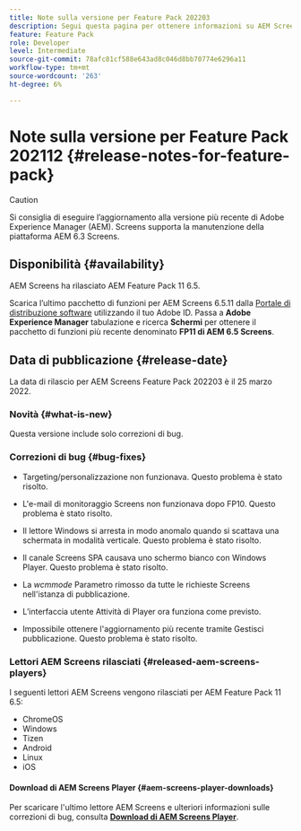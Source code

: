 ```yaml
---
title: Note sulla versione per Feature Pack 202203
description: Segui questa pagina per ottenere informazioni su AEM Screens Feature Pack 202203 rilasciato il 25 marzo 2022.
feature: Feature Pack
role: Developer
level: Intermediate
source-git-commit: 78afc81cf588e643ad8c046d8bb70774e6296a11
workflow-type: tm+mt
source-wordcount: '263'
ht-degree: 6%

---
```


# Note sulla versione per Feature Pack 202112 {#release-notes-for-feature-pack}

>[!CAUTION]
>Si consiglia di eseguire l’aggiornamento alla versione più recente di Adobe Experience Manager (AEM). Screens supporta la manutenzione della piattaforma AEM 6.3 Screens.

## Disponibilità {#availability}

AEM Screens ha rilasciato AEM Feature Pack 11 6.5.

Scarica l’ultimo pacchetto di funzioni per AEM Screens 6.5.11 dalla [Portale di distribuzione software](https://experience.adobe.com/#/downloads/content/software-distribution/it/aem.html) utilizzando il tuo Adobe ID. Passa a **Adobe Experience Manager** tabulazione e ricerca **Schermi** per ottenere il pacchetto di funzioni più recente denominato **FP11 di AEM 6.5 Screens**.

## Data di pubblicazione {#release-date}

La data di rilascio per AEM Screens Feature Pack 202203 è il 25 marzo 2022.

### Novità {#what-is-new}

Questa versione include solo correzioni di bug.

### Correzioni di bug {#bug-fixes}

* Targeting/personalizzazione non funzionava. Questo problema è stato risolto.

* L&#39;e-mail di monitoraggio Screens non funzionava dopo FP10. Questo problema è stato risolto.

* Il lettore Windows si arresta in modo anomalo quando si scattava una schermata in modalità verticale. Questo problema è stato risolto.

* Il canale Screens SPA causava uno schermo bianco con Windows Player. Questo problema è stato risolto.

* La *wcmmode* Parametro rimosso da tutte le richieste Screens nell&#39;istanza di pubblicazione.

* L’interfaccia utente Attività di Player ora funziona come previsto.

* Impossibile ottenere l&#39;aggiornamento più recente tramite Gestisci pubblicazione. Questo problema è stato risolto.

### Lettori AEM Screens rilasciati {#released-aem-screens-players}

I seguenti lettori AEM Screens vengono rilasciati per AEM Feature Pack 11 6.5:

* ChromeOS
* Windows
* Tizen
* Android
* Linux
* iOS

#### Download di AEM Screens Player  {#aem-screens-player-downloads}

Per scaricare l&#39;ultimo lettore AEM Screens e ulteriori informazioni sulle correzioni di bug, consulta **[Download di AEM Screens Player](https://download.macromedia.com/screens/index.html)**.
